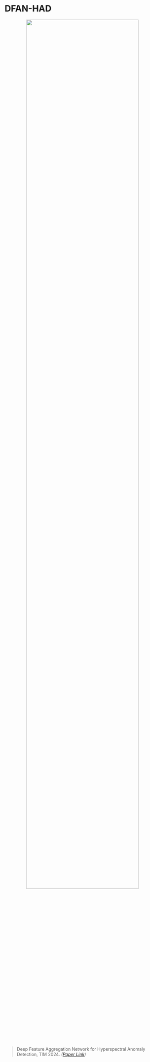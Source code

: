 # DFAN-HAD




<p align="center">
  <img src="https://github.com/ChengXi-1217/DFAN-HAD/tree/main/Figure/DFAN.png?raw=true" width="85%">
</p>

> Deep Feature Aggregation Network for Hyperspectral Anomaly Detection, TIM 2024.
> *([Paper Link](https://ieeexplore.ieee.org/abstract/document/10535312))*
